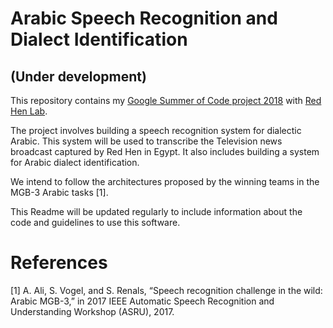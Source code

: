 # Arabic Speech Recognition and Dialect Identification
## (Under development)

This repository contains my [Google Summer of Code project 2018](https://summerofcode.withgoogle.com/projects/#5542722241298432) with [Red Hen Lab](http://www.redhenlab.org/).

The project involves building a speech recognition system for dialectic Arabic. This system will be used to transcribe the Television news broadcast captured by Red Hen in Egypt. It also includes building a system for Arabic dialect identification.

We intend to follow the architectures proposed by the winning teams in the MGB-3 Arabic tasks [1].

This Readme will be updated regularly to include information about the code and guidelines to use this software.

# **References**

[1] A. Ali, S. Vogel, and S. Renals, “Speech recognition challenge in the wild: Arabic MGB-3,” in 2017 IEEE Automatic Speech Recognition and Understanding Workshop (ASRU), 2017.